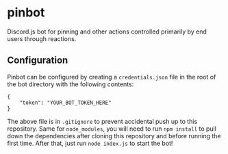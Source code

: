 # pinbot
Discord.js bot for pinning and other actions controlled primarily by end users through reactions.

## Configuration
Pinbot can be configured by creating a `credentials.json` file in the root of the bot directory with the following contents:

```
{
    "token": "YOUR_BOT_TOKEN_HERE"
}
```

The above file is in `.gitignore` to prevent accidental push up to this repository. Same for `node_modules`, you will need to run `npm install` to pull down the dependencies after cloning this repository and before running the first time. After that, just run `node index.js` to start the bot!